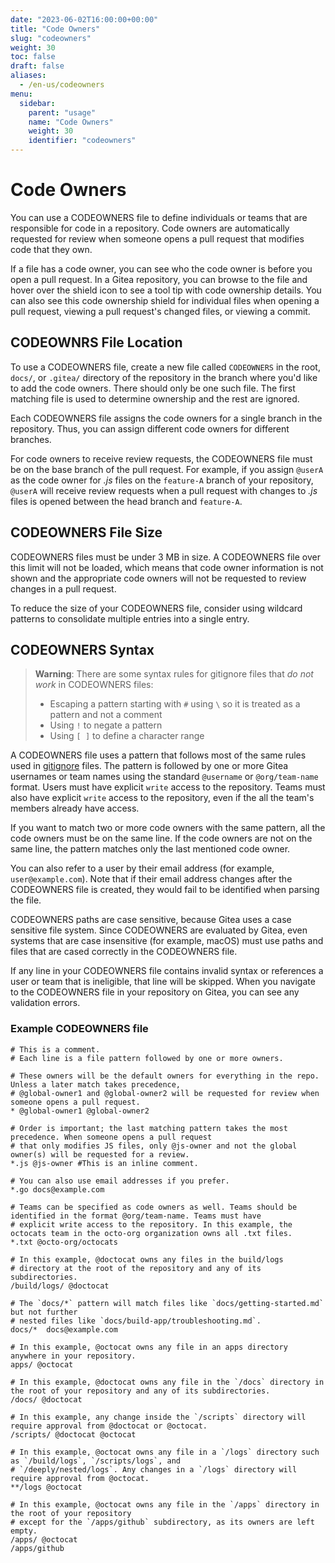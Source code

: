 ```yaml
---
date: "2023-06-02T16:00:00+00:00"
title: "Code Owners"
slug: "codeowners"
weight: 30
toc: false
draft: false
aliases:
  - /en-us/codeowners
menu:
  sidebar:
    parent: "usage"
    name: "Code Owners"
    weight: 30
    identifier: "codeowners"
---
```


# Code Owners
You can use a CODEOWNERS file to define individuals or teams that are responsible for code in a repository. Code owners are automatically requested for review when someone opens a pull request that modifies code that they own.

If a file has a code owner, you can see who the code owner is before you open a pull request. In a Gitea repository, you can browse to the file and hover over the shield icon to see a tool tip with code ownership details. You can also see this code ownership shield for individual files when opening a pull request, viewing a pull request's changed files, or viewing a commit.

## CODEOWNRS File Location
To use a CODEOWNERS file, create a new file called `CODEOWNERS` in the root, `docs/`, or `.gitea/` directory of the repository in the branch where you'd like to add the code owners. There should only be one such file. The first matching file is used to determine ownership and the rest are ignored.

Each CODEOWNERS file assigns the code owners for a single branch in the repository. Thus, you can assign different code owners for different branches.

For code owners to receive review requests, the CODEOWNERS file must be on the base branch of the pull request. For example, if you assign `@userA` as the code owner for *.js* files on the `feature-A` branch of your repository, `@userA` will receive review requests when a pull request with changes to *.js* files is opened between the head branch and `feature-A`.

## CODEOWNERS File Size
CODEOWNERS files must be under 3 MB in size. A CODEOWNERS file over this limit will not be loaded, which means that code owner information is not shown and the appropriate code owners will not be requested to review changes in a pull request.

To reduce the size of your CODEOWNERS file, consider using wildcard patterns to consolidate multiple entries into a single entry.

## CODEOWNERS Syntax
> **Warning**: There are some syntax rules for gitignore files that *do not work* in CODEOWNERS files:
> * Escaping a pattern starting with `#` using `\` so it is treated as a pattern and not a comment
> * Using `!` to negate a pattern
> * Using `[ ]` to define a character range

A CODEOWNERS file uses a pattern that follows most of the same rules used in [gitignore](https://git-scm.com/docs/gitignore#_pattern_format) files. The pattern is followed by one or more Gitea usernames or team names using the standard `@username` or `@org/team-name` format. Users must have explicit `write` access to the repository. Teams must also have explicit `write` access to the repository, even if the all the team's members already have access.

If you want to match two or more code owners with the same pattern, all the code owners must be on the same line. If the code owners are not on the same line, the pattern matches only the last mentioned code owner.

You can also refer to a user by their email address (for example, `user@example.com`). Note that if their email address changes after the CODEOWNERS file is created, they would fail to be identified when parsing the file.

CODEOWNERS paths are case sensitive, because Gitea uses a case sensitive file system. Since CODEOWNERS are evaluated by Gitea, even systems that are case insensitive (for example, macOS) must use paths and files that are cased correctly in the CODEOWNERS file.

If any line in your CODEOWNERS file contains invalid syntax or references a user or team that is ineligible, that line will be skipped. When you navigate to the CODEOWNERS file in your repository on Gitea, you can see any validation errors.

### Example CODEOWNERS file
```
# This is a comment.
# Each line is a file pattern followed by one or more owners.

# These owners will be the default owners for everything in the repo. Unless a later match takes precedence,
# @global-owner1 and @global-owner2 will be requested for review when someone opens a pull request.
* @global-owner1 @global-owner2

# Order is important; the last matching pattern takes the most precedence. When someone opens a pull request
# that only modifies JS files, only @js-owner and not the global owner(s) will be requested for a review.
*.js @js-owner #This is an inline comment.

# You can also use email addresses if you prefer.
*.go docs@example.com

# Teams can be specified as code owners as well. Teams should be identified in the format @org/team-name. Teams must have
# explicit write access to the repository. In this example, the octocats team in the octo-org organization owns all .txt files.
*.txt @octo-org/octocats

# In this example, @doctocat owns any files in the build/logs
# directory at the root of the repository and any of its subdirectories.
/build/logs/ @doctocat

# The `docs/*` pattern will match files like `docs/getting-started.md` but not further
# nested files like `docs/build-app/troubleshooting.md`.
docs/*  docs@example.com

# In this example, @octocat owns any file in an apps directory anywhere in your repository.
apps/ @octocat

# In this example, @doctocat owns any file in the `/docs` directory in the root of your repository and any of its subdirectories.
/docs/ @doctocat

# In this example, any change inside the `/scripts` directory will require approval from @doctocat or @octocat.
/scripts/ @doctocat @octocat

# In this example, @octocat owns any file in a `/logs` directory such as `/build/logs`, `/scripts/logs`, and
# `/deeply/nested/logs`. Any changes in a `/logs` directory will require approval from @octocat.
**/logs @octocat

# In this example, @octocat owns any file in the `/apps` directory in the root of your repository
# except for the `/apps/github` subdirectory, as its owners are left empty.
/apps/ @octocat
/apps/github
```
